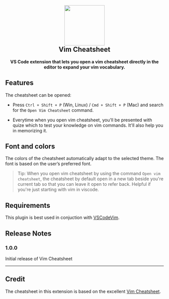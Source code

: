 <h2 align="center"><img src="https://github.com/andyalex234/vim-cheatsheet/blob/main/images/icon.png?raw=true" height="128"><br>Vim Cheatsheet</h2>
<p align="center"><strong>VS Code extension that lets you open a vim cheatsheet directly in the editor to expand your vim vocabulary.</strong></p>

## Features

The cheatsheet can be opened:

- Press `Ctrl + Shift + P` (Win, Linux) / `Cmd + Shift + P` (Mac) and search for the `Open Vim Cheatsheet` command.

- Everytime when you open vim cheatsheet, you'll be presented with quize which to test your knowledge on vim commands. It'll also help you in memorizing it.

## Font and colors

The colors of the cheatsheet automatically adapt to the selected theme. The font is based on the user’s preferred font.

> Tip: When you open vim cheatsheet by using the command `Open vim cheatsheet`, the cheatsheet by default open in a new tab beside you're current tab so that you can leave it open to refer back. Helpful if you're just starting with vim in viscode.  

## Requirements
This plugin is best used in conjuction with [VSCodeVim](https://marketplace.visualstudio.com/items?itemName=vscodevim.vim).

## Release Notes

### 1.0.0
Initial release of Vim Cheatsheet

-----------------------------------------------------------------------------------------------------------
## Credit

The cheatsheet in this extension is based on the excellent [Vim Cheatsheet](https://vim.rtorr.com/).
